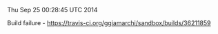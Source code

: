 Thu Sep 25 00:28:45 UTC 2014

Build failure - https://travis-ci.org/ggiamarchi/sandbox/builds/36211859
